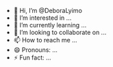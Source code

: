 - 👋 Hi, I’m @DeboraLyimo
- 👀 I’m interested in ...
- 🌱 I’m currently learning ...
- 💞️ I’m looking to collaborate on ...
- 📫 How to reach me ...
- 😄 Pronouns: ...
- ⚡ Fun fact: ...

<!---
DeboraLyimo/DeboraLyimo is a ✨ special ✨ repository because its `README.md` (this file) appears on your GitHub profile.
You can click the Preview link to take a look at your changes.
--->
